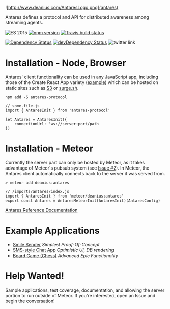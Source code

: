 ![http://www.deanius.com/AntaresLogo.png](antares)

Antares defines a protocol and API for distributed awareness among streaming agents.

![ES 2015](https://img.shields.io/badge/ES-2015-brightgreen.svg)
 [![npm version](https://badge.fury.io/js/antares-protocol.svg)](https://badge.fury.io/js/antares-protocol)
[![Travis build status](https://api.travis-ci.org/deanius/antares.svg?branch=master)](https://travis-ci.org/deanius/antares)
<!--
[![Code Climate](https://codeclimate.com/github/deanius/antares/badges/gpa.svg)](https://codeclimate.com/github/deanius/antares)
[![Test Coverage](https://codeclimate.com/github/deanius/antares/badges/coverage.svg)](https://codeclimate.com/github/deanius/antares)
-->
[![Dependency Status](https://david-dm.org/deanius/antares.svg)](https://david-dm.org/deanius/antares)
[![devDependency Status](https://david-dm.org/deanius/antares/dev-status.svg)](https://david-dm.org/deanius/antares#info=devDependencies)
![twitter link](https://img.shields.io/badge/twitter-@deaniusaur-55acee.svg)


# Installation - Node, Browser

Antares' client functionality can be used in any JavaScript app, including
those of the Create React App variety ([example](https://github.com/deanius/antares-example-static-smile-sender)) which can be hosted on static sites such as [S3](http://www.deanius.com/antares-example-static-smile-sender/) or [surge.sh](surge.sh).

```
npm add -S antares-protocol

// some-file.js
import { AntaresInit } from 'antares-protocol'

let Antares = AntaresInit({
    connectionUrl: 'ws://server:port/path
})
```

# Installation - Meteor
Currently the server part can only be hosted by Meteor, as it takes advantage
of Meteor's pubsub system (see [Issue #2](https://github.com/deanius/antares/issues/2)).
In Meteor, the Antares client automatically connects back to the server it was served from.

```
> meteor add deanius:antares

// /imports/antares/index.js
import { AntaresInit } from 'meteor/deanius:antares'
export const Antares = AntaresMeteorInit(AntaresInit)(AntaresConfig)

```

[Antares Reference Documentation](https://deanius.gitbooks.io/the-antares-protocol/antares-reference.html)

# Example Applications

* [Smile Sender](https://github.com/deanius/antares-example-static-smile-sender) *Simplest Proof-Of-Concept*
* [SMS-style Chat App](https://github.com/deanius/antares-example-chat) *Optimistic UI, DB rendering*
* [Board Game (Chess)](https://github.com/deanius/antares-example-chess) *Advanced Epic Functionality*

# Help Wanted!
Sample applications, test coverage, documentation, and allowing the server portion to run outside of Meteor. If you're interested, open an Issue and begin the conversation!

